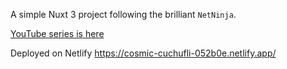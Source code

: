 A simple Nuxt 3 project following the brilliant `NetNinja`.

[YouTube series is here](https://www.youtube.com/playlist?list=PL4cUxeGkcC9haQlqdCQyYmL_27TesCGPC)

Deployed on Netlify https://cosmic-cuchufli-052b0e.netlify.app/
